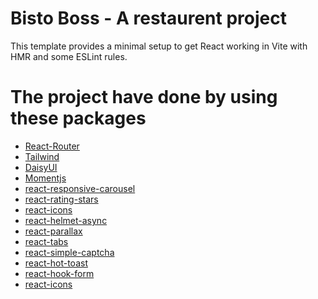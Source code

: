 # Bisto Boss - A restaurent project

This template provides a minimal setup to get React working in Vite with HMR and some ESLint rules.

# The project have done by using these packages

- [React-Router]() 
- [Tailwind]()
- [DaisyUI](https://daisyui.com/)
- [Momentjs](https://momentjs.com/) 
- [react-responsive-carousel](https://react-responsive-carousel.js.org/)
- [react-rating-stars](https://github.com/smastrom/react-rating)
- [react-icons](https://www.npmjs.com/package/react-icons)
- [react-helmet-async](https://www.npmjs.com/package/react-helmet-async)
- [react-parallax](https://www.npmjs.com/package/react-parallax)
- [react-tabs](https://github.com/reactjs/react-tabs)
- [react-simple-captcha](https://www.npmjs.com/package/react-simple-captcha)
- [react-hot-toast](https://github.com/timolins/react-hot-toast)
- [react-hook-form](https://react-hook-form.com/get-started)
- [react-icons](https://www.npmjs.com/package/react-icons)